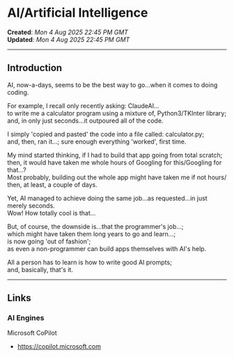 # AI/Artificial Intelligence

**Created**: *Mon 4 Aug 2025 22:45 PM GMT*  
**Updated**: *Mon 4 Aug 2025 22:45 PM GMT*

-----

## Introduction

AI, now-a-days, seems to be the best way to go...when it comes to doing coding.  

For example, I recall only recently asking: ClaudeAI...  
to write me a calculator program using a mixture of, Python3/TKInter library;  
and, in only just seconds...it outpoured all of the code.  

I simply 'copied and pasted' the code into a file called: calculator.py;  
and, then, ran it...; sure enough everything 'worked', first time.  

My mind started thinking, if I had to build that app going from total scratch;  
then, it would have taken me whole hours of Googling for this/Googling for that...?  
Most probably, building out the whole app might have taken me if not hours/  
then, at least, a couple of days.  

Yet, AI managed to achieve doing the same job...as requested...in just merely seconds.   
Wow! How totally cool is that...  

But, of course, the downside is...that the programmer's job...;   
which might have taken them long years to go and learn...;  
is now going 'out of fashion';  
as even a non-programmer can build apps themselves with AI's help.  

All a person has to learn is how to write good AI prompts;  
and, basically, that's it.  

-----

## Links

### AI Engines

Microsoft CoPilot  
- https://copilot.microsoft.com  

 
